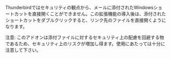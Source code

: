 Thunderbirdではセキュリティの観点から、メールに添付されたWindowsショートカットを直接開くことができません。この拡張機能の導入後は、添付されたショートカットをダブルクリックすると、リンク先のファイルを直接開くようになります。

注意: このアドオンは添付ファイルに対するセキュリティ上の配慮を回避する物であるため、セキュリティ上のリスクが増加し得ます。使用にあたっては十分に注意して下さい。
